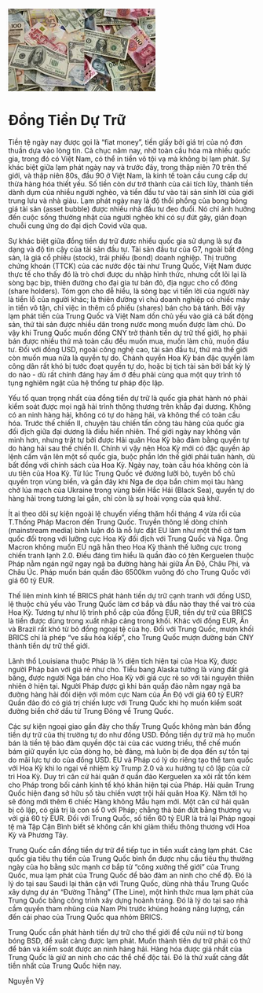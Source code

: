 ![Keo App](../img/tiengiay.jpeg)
# Đồng Tiền Dự Trữ

Tiền tệ ngày nay được gọi là “fiat money”, tiền giấy bởi giá trị của nó đơn thuần dựa vào lòng tin. Cả chục năm nay, nhờ toàn cầu hóa mà nhiều quốc gia, trong đó có Việt Nam, có thể in tiền vô tội vạ mà không bị lạm phát. Sự khác biệt giữa lạm phát ngày nay và trước đây, trong thập niên 70 trên thế giới, và thập niên 80s, đầu 90 ở Việt Nam, là kinh tế toàn cầu cung cấp dư thừa hàng hóa thiết yếu. Số tiền còn dư trở thành của cải tích lũy, thành tiền dành dụm của nhiều người nghèo, và tiền đầu tư vào tài sản sinh lời của giới trung lưu và nhà giàu. Lạm phát ngày nay là độ thổi phồng của bong bóng giá tài sản (asset bubble) được nhiều nhà đầu tư đeo đuổi. Nó chỉ ảnh hưởng đến cuộc sống thường nhật của người nghèo khi có sự đứt gãy, gián đoạn chuỗi cung ứng do đại dịch Covid vừa qua.

Sự khác biệt giữa đồng tiền dự trữ được nhiều quốc gia sử dụng là sự đa dạng và độ tin cậy của tài sản đầu tư. Tài sản đầu tư của G7, ngoài bất động sản, là giá cổ phiếu (stock), trái phiếu (bond) doanh nghiệp. Thị trường chứng khoán (TTCK) của các nước độc tài như Trung Quốc, Việt Nam được thực tế cho thấy đó là trò chơi được du nhập hình thức, nhưng cốt lõi lại là sòng bạc bịp, thiên đường cho đại gia tư bản đỏ, địa ngục cho cổ đông (share holders). Tóm gọn cho dễ hiểu, là sòng bạc vì tiền lời của người này là tiền lỗ của người khác; là thiên đường vì chủ doanh nghiệp có chiếc máy in tiền vô tận, chỉ việc in thêm cổ phiếu (shares) bán cho bá tánh. Bởi vậy lạm phát tiền của Trung Quốc và Việt Nam dồn chủ yếu vào giá cả bất động sản, thứ tài sản được nhiều dân trong nước mong muốn được làm chủ. Do vậy khi Trung Quốc muốn đồng CNY trở thành tiền dự trữ thế giới, họ phải bán được nhiều thứ mà toàn cầu đều muốn mua, muốn làm chủ, muốn đầu tư. Đối với đồng USD, ngoài công nghệ cao, tài sản đầu tư, thứ mà thế giới còn muốn mua nữa là quyền tự do. Chánh quyền Hoa Kỳ bán đặc quyền làm công dân rất khó bị tước đoạt quyền tự do, hoặc bị tịch tài sản bởi bất kỳ lý do nào - dù rất chính đáng hay ấm ớ đều phải cùng qua một quy trình tố tụng nghiêm ngặt của hệ thống tư pháp độc lập.

Yếu tố quan trọng nhất của đồng tiền dự trữ là quốc gia phát hành nó phải kiểm soát được mọi ngã hải trình thông thương trên khắp đại dương. Không có an ninh hàng hải, không có tự do hàng hải, và không thể có toàn cầu hóa. Trước thế chiến II, chuyện tàu chiến tấn công tàu hàng của quốc gia đối địch giữa đại dương là điều hiển nhiên. Thế giới ngày nay không văn minh hơn, nhưng trật tự bởi được Hải quân Hoa Kỳ bảo đảm bằng quyền tự do hàng hải sau thế chiến II. Chính vì vậy nên Hoa Kỳ mới có đặc quyền áp lệnh cấm vận lên một số quốc gia, buộc phần lớn thế giới phải tuân hành, dù bất đồng với chính sách của Hoa Kỳ. Ngày nay, toàn cầu hóa không còn là ưu tiên của Hoa Kỳ. Từ lúc Trung Quốc vẽ đường lưỡi bò, tuyên bố chủ quyền trọn vùng biển, và gần đây khi Nga đe dọa bắn chìm mọi tàu hàng chở lúa mạch của Ukraine trong vùng biển Hắc Hải (Black Sea), quyền tự do hàng hải trong tương lai gần, chỉ còn là sự hoài vọng của quá khứ.

Ít ai theo dõi sự kiện ngoài lệ chuyến viếng thăm hồi tháng 4 vừa rồi của T.Thống Pháp Macron đến Trung Quốc. Truyền thông lề dòng chính (mainstream media) bình luận đó là nỗ lực đặt EU làm như một thế cờ tam quốc đối trọng với lưỡng cực Hoa Kỳ đối địch với Trung Quốc và Nga. Ông Macron không muốn EU ngã hẳn theo Hoa Kỳ thành thế lưỡng cực trong chiến tranh lạnh 2.0. Điều đáng tìm hiểu là quần đảo có tên Kerguelen thuộc Pháp nằm ngán ngữ ngay ngã ba đường hàng hải giữa Ấn Độ, Châu Phi, và Châu Úc. Pháp muốn bán quần đảo 6500km vuông đó cho Trung Quốc với giá 60 tỷ EUR.

Thế liên minh kinh tế BRICS phát hành tiền dự trữ cạnh tranh với đồng USD, lệ thuộc chủ yếu vào Trung Quốc làm cơ bắp và đầu não thay thế vai trò của Hoa Kỳ. Tương tự như lộ trình phổ cập của đồng EUR, tiền dự trữ của BRICS là tiền được dùng trong xuất nhập cảng trong khối. Khác với đồng EUR, Ấn và Brazil rất khó từ bỏ đồng ngoại tệ của họ. Đối với Trung Quốc, mượn khối BRICS chỉ là phép “ve sầu hóa kiếp”, cho Trung Quốc mượn đường bán CNY thành tiền dự trữ thế giới.

Lãnh thổ Louisiana thuộc Pháp là ⅓ diện tích hiện tại của Hoa Kỳ, được người Pháp bán với giá rẻ như cho. Tiểu bang Alaska tưởng là vùng đất giá băng, được người Nga bán cho Hoa Kỳ với giá cực rẻ so với tài nguyên thiên nhiên ở hiện tại. Người Pháp được gì khi bán quần đảo nằm ngay ngã ba đường hàng hải đối diện với mõm cực Nam của Ấn Độ với giá 60 tỷ EUR? Quần đảo đó có giá trị chiến lược với Trung Quốc khi họ muốn kiểm soát đường biển chở dầu từ Trung Đông về Trung Quốc.

Các sự kiện ngoại giao gần đây cho thấy Trung Quốc không màn bán đồng tiền dự trữ của thị trường tự do như đồng USD. Đồng tiền dự trữ mà họ muốn bán là tiền tệ bảo đảm quyền độc tài của các vương triều, thể chế muốn bám giữ quyền lực của dòng họ, bè đảng, mà luôn bị đe dọa đến sự tồn tại do mãi lực tự do của đồng USD. EU và Pháp có lý do riêng tạo thế tam quốc với Hoa Kỳ khi lo ngại về nhiệm kỳ Trump 2.0 và xu hướng tự cô lập của cử tri Hoa Kỳ. Duy trì căn cứ hải quân ở quần đảo Kerguelen xa xôi rất tốn kém cho Pháp trong bối cảnh kinh tế khó khăn hiện tại của Pháp. Hải quân Trung Quốc hiện đang sở hữu số tàu chiến vượt trội hải quân Hoa Kỳ. Năm tới họ sẽ đóng mới thêm 6 chiếc Hàng không Mẫu hạm mới. Một căn cứ hải quân bị cô lập, có giá trị là con số 0 với Pháp; chẳng thà bán đứt bằng thương vụ với giá 60 tỷ EUR. Đối với Trung Quốc, số tiền 60 tỷ EUR là trả lại Pháp ngoại tệ mà Tập Cận Bình biết sẽ không cần khi giảm thiểu thông thương với Hoa Kỳ và Phương Tây.

Trung Quốc cần đồng tiền dự trữ để tiếp tục in tiền xuất cảng lạm phát. Các quốc gia tiêu thụ tiền của Trung Quốc bình ổn được nhu cầu tiêu thụ thường ngày của họ bằng sức mạnh cơ bắp từ “công xưởng thế giới” của Trung Quốc, mua lạm phát của Trung Quốc để bảo đảm an ninh cho chế độ. Đó là lý do tại sau Saudi lại thân cận với Trung Quốc, dùng nhà thầu Trung Quốc xây dựng dự án “Đường Thẳng” (The Line), một hình thức mua lạm phát của Trung Quốc bằng công trình xây dựng hoành tráng. Đó là lý do tại sao nhà cầm quyền tham nhũng của Nam Phi trước khủng hoảng năng lượng, cần đến cái phao của Trung Quốc qua nhóm BRICS.

Trung Quốc cần phát hành tiền dự trữ cho thế giới để cứu núi nợ từ bong bóng BSD, để xuất cảng được lạm phát. Muốn thành tiền dự trữ phải có thứ để bán và kiểm soát được an ninh hàng hải. Hàng hóa được giá nhất của Trung Quốc là giữ an ninh cho các thể chế độc tài. Đó là thứ xuất cảng đắt tiền nhất của Trung Quốc hiện nay.

Nguyễn Vỹ
